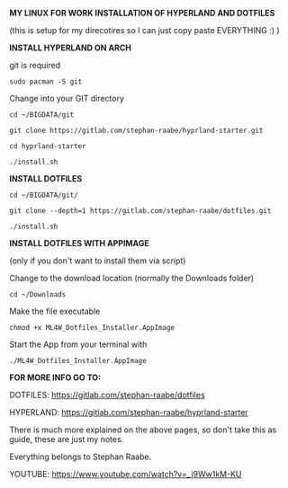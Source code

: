 **MY LINUX FOR WORK INSTALLATION OF HYPERLAND AND DOTFILES**

(this is setup for my direcotires so I can just copy paste EVERYTHING :) )


**INSTALL HYPERLAND ON ARCH**

git is required
```
sudo pacman -S git
```

Change into your GIT directory
```
cd ~/BIGDATA/git
```
```
git clone https://gitlab.com/stephan-raabe/hyprland-starter.git
```
```
cd hyprland-starter
```
```
./install.sh
```



**INSTALL DOTFILES**

```
cd ~/BIGDATA/git/
```

```
git clone --depth=1 https://gitlab.com/stephan-raabe/dotfiles.git
```

```
./install.sh
```

**INSTALL DOTFILES WITH APPIMAGE**

(only if you don't want to install them via script)

Change to the download location (normally the Downloads folder)

```
cd ~/Downloads
```

Make the file executable
```
chmod +x ML4W_Dotfiles_Installer.AppImage
```

Start the App from your terminal with
```
./ML4W_Dotfiles_Installer.AppImage
```


**FOR MORE INFO GO TO:**


DOTFILES: https://gitlab.com/stephan-raabe/dotfiles

HYPERLAND: https://gitlab.com/stephan-raabe/hyprland-starter

There is much more explained on the above pages, so don't take this as guide, these are just my notes.

Everything belongs to Stephan Raabe.

YOUTUBE: https://www.youtube.com/watch?v=_j9Ww1kM-KU
